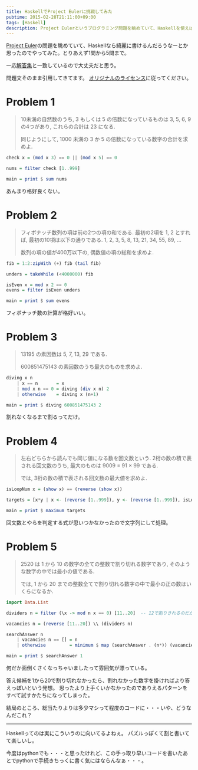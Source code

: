 ```yaml
---
title: HaskellでProject Eulerに挑戦してみた
pubtime: 2015-02-28T21:11:00+09:00
tags: [Haskell]
description: Project Eulerというプログラミング問題を眺めていて、Haskellを使えば綺麗に書けそうだと思ったので実際に書いてみました。この記事では1問目から5問目までを問いています。
---
```


[Project Euler](http://odz.sakura.ne.jp/projecteuler/)の問題を眺めていて、Haskellなら綺麗に書けるんだろうなーとか思ったのでやってみた。とりあえず1問から5問まで。

一応[解答集](http://www.geocities.jp/oraclesqlpuzzle/csharp/csharp-euler-answers.html)と一致しているので大丈夫だと思う。

問題文そのまま引用してきてます。
[オリジナルのライセンス](http://odz.sakura.ne.jp/projecteuler/index.php?%%E3%%83%%A9%%E3%%82%%A4%%E3%%82%%BB%%E3%%83%%B3%%E3%%82%%B9)に従ってください。

# Problem 1
> 10未満の自然数のうち, 3 もしくは 5 の倍数になっているものは 3, 5, 6, 9 の4つがあり, これらの合計は 23 になる.
>
> 同じようにして, 1000 未満の 3 か 5 の倍数になっている数字の合計を求めよ.

``` haskell
check x = (mod x 3) == 0 || (mod x 5) == 0

nums = filter check [1..999]

main = print $ sum nums
```

あんまり格好良くない。


# Problem 2
> フィボナッチ数列の項は前の2つの項の和である. 最初の2項を 1, 2 とすれば, 最初の10項は以下の通りである.
> 1, 2, 3, 5, 8, 13, 21, 34, 55, 89, ...
>
> 数列の項の値が400万以下の, 偶数値の項の総和を求めよ.

``` haskell
fib = 1:2:zipWith (+) fib (tail fib)

unders = takeWhile (<4000000) fib

isEven x = mod x 2 == 0
evens = filter isEven unders

main = print $ sum evens
```

フィボナッチ数の計算が格好いい。


# Problem 3
> 13195 の素因数は 5, 7, 13, 29 である.
>
> 600851475143 の素因数のうち最大のものを求めよ.

``` haskell
diving x n
    | x == n       = x
    | mod x n == 0 = diving (div x n) 2
    | otherwise    = diving x (n+1)

main = print $ diving 600851475143 2
```

割れなくなるまで割るってだけ。


# Problem 4
> 左右どちらから読んでも同じ値になる数を回文数という. 2桁の数の積で表される回文数のうち, 最大のものは 9009 = 91 × 99 である.
>
> では, 3桁の数の積で表される回文数の最大値を求めよ.

``` haskell
isLoopNum x = (show x) == (reverse (show x))

targets = [x*y | x <- (reverse [1..999]), y <- (reverse [1..999]), isLoopNum (x*y)]

main = print $ maximum targets
```

回文数とやらを判定する式が思いつかなかったので文字列にして処理。


# Problem 5
> 2520 は 1 から 10 の数字の全ての整数で割り切れる数字であり, そのような数字の中では最小の値である.
>
> では, 1 から 20 までの整数全てで割り切れる数字の中で最小の正の数はいくらになるか.

``` haskell
import Data.List

dividers n = filter (\x -> mod n x == 0) [11..20]  -- 12で割りきれるのだから当然6でも割りきれる。みたいな発想で11..20。

vacancies n = (reverse [11..20]) \\ (dividers n)

searchAnswer n
    | vacancies n == [] = n
    | otherwise         = minimum $ map (searchAnswer . (n*)) (vacancies n)

main = print $ searchAnswer 1
```

何だか面倒くさくなっちゃいましたって雰囲気が漂っている。

答え候補を1から20で割り切れなかったら、割れなかった数字を掛ければより答えっぽいという発想。
思ったより上手くいかなかったのでありえるパターンをすべて試すかたちになってしまった。

結局のところ、総当たりよりは多少マシって程度のコードに・・・いや、どうなんだこれ？

---

Haskellってのは実にこういうのに向いてるよねぇ。
パズルっぽくて割と書いてて楽しいし。

今度はpythonでも・・・と思ったけれど、この手っ取り早いコードを書いたあとでpythonで手続きちっくに書く気にはならんなぁ・・・。
